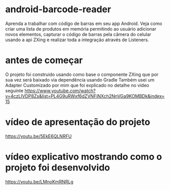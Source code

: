 # android-barcode-reader
Aprenda a trabalhar com código de barras em seu app Android. Veja como criar uma lista de produtos em memória permitindo ao usuário adicionar novos elementos, capturar o código de barras pela câmera do celular usando a api ZXing e realizar toda a integração através de Listeners.

# antes de começar
O projeto foi construido usando como base o componente ZXing que por sua vez será baixado via dependência usando Gradle
Também usei um Adapter Customizado por mim que foi explicado no detalhe no vídeo seguinte
https://www.youtube.com/watch?v=4czLIVDP8Zs&list=PL4G9uRWxf6dZVNFiNXch2NnVGa9KOMBDk&index=15

# vídeo de apresentação do projeto
https://youtu.be/5EkE6QLNRFU

# vídeo explicativo mostrando como o projeto foi desenvolvido
https://youtu.be/LMnoKmRNRLg
